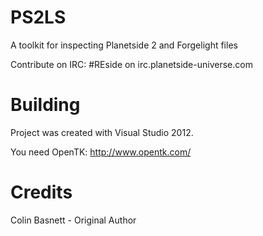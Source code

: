 PS2LS
=====

A toolkit for inspecting Planetside 2 and Forgelight files

Contribute on IRC: #REside on irc.planetside-universe.com


Building
=====
Project was created with Visual Studio 2012.  

You need OpenTK: http://www.opentk.com/


Credits
=====

Colin Basnett - Original Author
